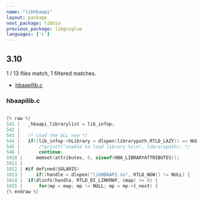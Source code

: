 ```yaml
---
name: "libhbaapi"
layout: package
next_package: libhio
previous_package: libgssglue
languages: ['c']
---
```

## 3.10
1 / 13 files match, 1 filtered matches.

 - [hbaapilib.c](#hbaapilibc)

### hbaapilib.c

```c

{% raw %}
541 | 	_hbaapi_librarylist = lib_infop;
542 | 
543 | 	/* Load the DLL now */
544 | 	if((lib_infop->hLibrary = dlopen(librarypath,RTLD_LAZY)) == NULL) {
545 | 	    /*printf("unable to load library %s\n", librarypath); */
546 | 	    continue;
1010 |     memset(attributes, 0, sizeof(HBA_LIBRARYATTRIBUTES));
1011 | 
1012 | #if defined(SOLARIS)
1013 |     if((handle = dlopen("libHBAAPI.so", RTLD_NOW)) != NULL) {
1014 | 	if(dlinfo(handle, RTLD_DI_LINKMAP, &map) >= 0) {
1015 | 	    for(mp = map; mp != NULL; mp = mp->l_next) {
{% endraw %}

```